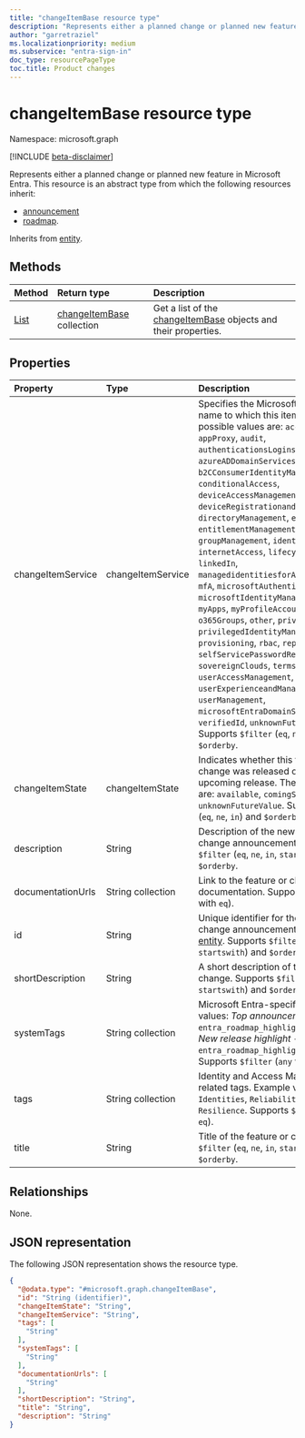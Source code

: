 ```yaml
---
title: "changeItemBase resource type"
description: "Represents either a planned change or planned new feature in Microsoft Entra."
author: "garretraziel"
ms.localizationpriority: medium
ms.subservice: "entra-sign-in"
doc_type: resourcePageType
toc.title: Product changes
---
```


# changeItemBase resource type

Namespace: microsoft.graph

[!INCLUDE [beta-disclaimer](../../includes/beta-disclaimer.md)]

Represents either a planned change or planned new feature in Microsoft Entra. This resource is an abstract type from which the following resources inherit:

- [announcement](../resources/announcement.md)
- [roadmap](../resources/roadmap.md).

Inherits from [entity](../resources/entity.md).

## Methods
|Method|Return type|Description|
|:---|:---|:---|
|[List](../api/identitycontainer-list-productchanges.md)|[changeItemBase](../resources/changeitembase.md) collection|Get a list of the [changeItemBase](../resources/changeitembase.md) objects and their properties.|

## Properties
|Property|Type|Description|
|:---|:---|:---|
|changeItemService|changeItemService|Specifies the Microsoft Entra service name to which this item belongs. The possible values are: `accessReviews`, `appProxy`, `audit`, `authenticationsLogins`, `azureADDomainServices`, `b2B`, `b2CConsumerIdentityManagement`, `conditionalAccess`, `deviceAccessManagement`, `deviceRegistrationandManagement`, `directoryManagement`, `enterpriseApps`, `entitlementManagement`, `groupManagement`, `identityProtection`, `internetAccess`, `lifecycleWorkflows`, `linkedIn`, `managedidentitiesforAzureresources`, `mfA`, `microsoftAuthenticatorApp`, `microsoftIdentityManager`, `msGraph`, `myApps`, `myProfileAccount`, `na`, `o365Groups`, `other`, `privateAccess`, `privilegedIdentityManagement`, `provisioning`, `rbac`, `reporting`, `roles`, `selfServicePasswordReset`, `sovereignClouds`, `termsofUse`, `userAccessManagement`, `userExperienceandManagement`, `userManagement`, `microsoftEntraDomainServices`, `verifiedId`, `unknownFutureValue`. Supports `$filter` (`eq`, `ne`, `in`) and `$orderby`.|
|changeItemState|changeItemState|Indicates whether this feature or change was released or if it's an upcoming release. The possible values are: `available`, `comingSoon`, `unknownFutureValue`. Supports `$filter` (`eq`, `ne`, `in`) and `$orderby`.|
|description|String|Description of the new feature or change announcement. Supports `$filter` (`eq`, `ne`, `in`, `startswith`) and `$orderby`.|
|documentationUrls|String collection|Link to the feature or change documentation. Supports `$filter` (`any` with `eq`).|
|id|String|Unique identifier for the new feature or change announcement. Inherited from [entity](../resources/entity.md). Supports `$filter` (`eq`, `ne`, `in`, `startswith`) and `$orderby`.|
|shortDescription|String|A short description of the feature or change. Supports `$filter` (`eq`, `ne`, `in`, `startswith`) and `$orderby`.|
|systemTags|String collection|Microsoft Entra-specific tags. Example values: *Top announcement* - `entra_roadmap_highlight_product_news`, *New release highlight* - `entra_roadmap_highlight_new_feature`. Supports `$filter` (`any` with `eq`).|
|tags|String collection|Identity and Access Management (IAM) related tags. Example values: `External Identities`, `Reliability and Resilience`. Supports `$filter` (`any` with `eq`).|
|title|String|Title of the feature or change. Supports `$filter` (`eq`, `ne`, `in`, `startswith`) and `$orderby`.|

## Relationships
None.

## JSON representation
The following JSON representation shows the resource type.
<!-- {
  "blockType": "resource",
  "keyProperty": "id",
  "@odata.type": "microsoft.graph.changeItemBase",
  "baseType": "microsoft.graph.entity",
  "openType": false
}
-->
``` json
{
  "@odata.type": "#microsoft.graph.changeItemBase",
  "id": "String (identifier)",
  "changeItemState": "String",
  "changeItemService": "String",
  "tags": [
    "String"
  ],
  "systemTags": [
    "String"
  ],
  "documentationUrls": [
    "String"
  ],
  "shortDescription": "String",
  "title": "String",
  "description": "String"
}
```
